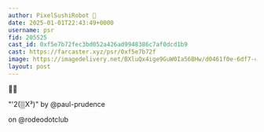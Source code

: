 ```yaml
---
author: PixelSushiRobot 💫
date: 2025-01-01T22:43:49+0000
username: psr
fid: 205525
cast_id: 0xf5e7b72fec3bd052a426ad9948386c7af0dcd1b9
cast: https://farcaster.xyz/psr/0xf5e7b72f
image: https://imagedelivery.net/BXluQx4ige9GuW0Ia56BHw/d0461f0e-6df7-44aa-fe5e-0057d431e200/original
layout: post
---
```


🌻🌻

"'2(▒X³)"
by @paul-prudence

on @rodeodotclub

<img src='https://imagedelivery.net/BXluQx4ige9GuW0Ia56BHw/d0461f0e-6df7-44aa-fe5e-0057d431e200/original' alt='' referrerpolicy='no-referrer'/>
